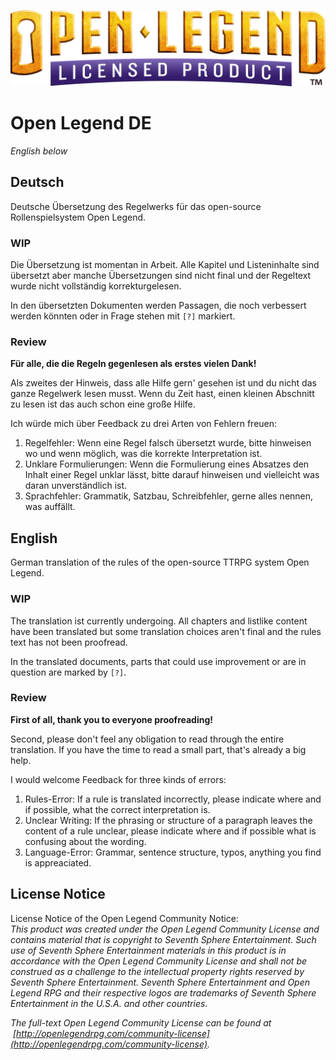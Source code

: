 ![Open Legend Licensed Product Logo Gold](open_legend_licensed_logo_gold.webp)
# Open Legend DE
*English below*
## Deutsch
Deutsche Übersetzung des Regelwerks für das open-source Rollenspielsystem Open Legend.

### WIP
Die Übersetzung ist momentan in Arbeit. Alle Kapitel und Listeninhalte sind übersetzt aber manche Übersetzungen sind nicht final und der Regeltext wurde nicht vollständig korrekturgelesen.

In den übersetzten Dokumenten werden Passagen, die noch verbessert werden könnten oder in Frage stehen mit `[?]` markiert.

### Review
**Für alle, die die Regeln gegenlesen als erstes vielen Dank!**

Als zweites der Hinweis, dass alle Hilfe gern' gesehen ist und du nicht das ganze Regelwerk lesen musst. Wenn du Zeit hast, einen kleinen Abschnitt zu lesen ist das auch schon eine große Hilfe.

Ich würde mich über Feedback zu drei Arten von Fehlern freuen:
1. Regelfehler: Wenn eine Regel falsch übersetzt wurde, bitte hinweisen wo und wenn möglich, was die korrekte Interpretation ist.
2. Unklare Formulierungen: Wenn die Formulierung eines Absatzes den Inhalt einer Regel unklar lässt, bitte darauf hinweisen und vielleicht was daran unverständlich ist.
3. Sprachfehler: Grammatik, Satzbau, Schreibfehler, gerne alles nennen, was auffällt.

## English
German translation of the rules of the open-source TTRPG system Open Legend.

### WIP
The translation ist currently undergoing. All chapters and listlike content have been translated but some translation choices aren't final and the rules text has not been proofread.

In the translated documents, parts that could use improvement or are in question are marked by `[?]`.

### Review
**First of all, thank you to everyone proofreading!**

Second, please don't feel any obligation to read through the entire translation. If you have the time to read a small part, that's already a big help.

I would welcome Feedback for three kinds of errors:
1. Rules-Error: If a rule is translated incorrectly, please indicate where and if possible, what the correct interpretation is.
2. Unclear Writing: If the phrasing or structure of a paragraph leaves the content of a rule unclear, please indicate where and if possible what is confusing about the wording.
3. Language-Error: Grammar, sentence structure, typos, anything you find is appreaciated.

## License Notice
License Notice of the Open Legend Community Notice:  
*This product was created under the Open Legend Community License and contains material that is copyright to Seventh Sphere Entertainment. Such use of Seventh Sphere Entertainment materials in this product is in accordance with the Open Legend Community License and shall not be construed as a challenge to the intellectual property rights reserved by Seventh Sphere Entertainment. Seventh Sphere Entertainment and Open Legend RPG and their respective logos are trademarks of Seventh Sphere Entertainment in the U.S.A. and other countries.*
  
*The full-text Open Legend Community License can be found at  [http://openlegendrpg.com/community-license](http://openlegendrpg.com/community-license).*